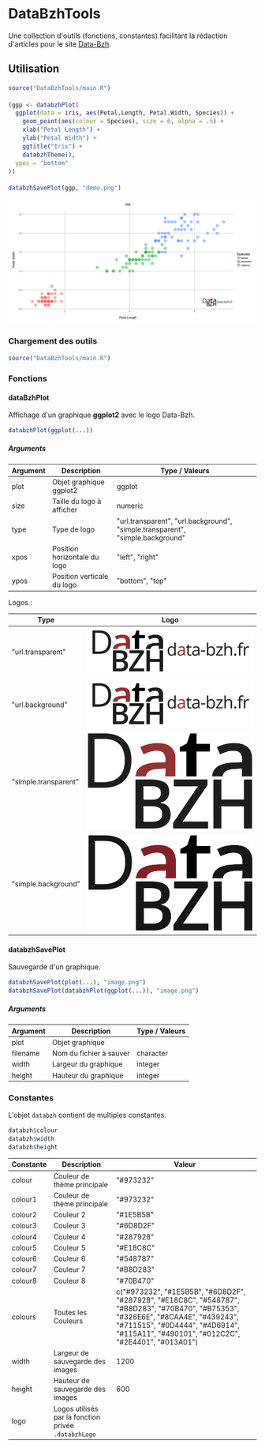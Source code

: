 # DataBzhTools

Une collection d'outils (fonctions, constantes) facilitant la rédaction d'articles pour le site [Data-Bzh](http://data-bzh.fr).

## Utilisation

```r
source("DataBzhTools/main.R")

(ggp <- databzhPlot(
  ggplot(data = iris, aes(Petal.Length, Petal.Width, Species)) +
    geom_point(aes(colour = Species), size = 6, alpha = .5) +
    xlab("Petal Length") +
    ylab("Petal Width") +
    ggtitle("Iris") +
    databzhTheme(),
  ypos = "bottom"
))

databzhSavePlot(ggp, "demo.png")
```

![demo.R](medias/demo.png)

### Chargement des outils

```r
source("DataBzhTools/main.R")
```

### Fonctions

#### dataBzhPlot

Affichage d'un graphique **ggplot2** avec le logo Data-Bzh.

```r
databzhPlot(ggplot(...))
```

##### Arguments

| Argument | Description | Type / Valeurs |
|----|----|----|
| plot | Objet graphique ggplot2 | ggplot |
| size | Taille du logo à afficher | numeric |
| type | Type de logo | "url.transparent", "url.background", "simple.transparent", "simple.background" |
| xpos | Position horizontale du logo | "left", "right" |
| ypos | Position verticale du logo | "bottom", "top" |

Logos :

| Type | Logo |
|----|----|
| "url.transparent" | ![](medias/logo-data-bzh.url.transparent.png) |
| "url.background" | ![](medias/logo-data-bzh.url.background.png) |
| "simple.transparent" | ![](medias/logo-data-bzh.simple.transparent.png) |
| "simple.background" | ![](medias/logo-data-bzh.simple.background.png) |

#### databzhSavePlot

Sauvegarde d'un graphique.

```r
databzhSavePlot(plot(...), "image.png")
databzhSavePlot(databzhPlot(ggplot(...)), "image.png")
```

##### Arguments

| Argument | Description | Type / Valeurs |
|----|----|----|
| plot | Objet graphique | |
| filename | Nom du fichier à sauver | character |
| width | Largeur du graphique | integer |
| height | Hauteur du graphique | integer |

### Constantes

L'objet `databzh` contient de multiples constantes.

```r
databzh$colour
databzh$width
databzh$height
```

| Constante | Description | Valeur |
|----|----|----|
| colour | Couleur de thème principale | "#973232" |
| colour1 | Couleur de thème principale | "#973232" |
| colour2 | Couleur 2 | "#1E5B5B" |
| colour3 | Couleur 3 | "#6D8D2F" |
| colour4 | Couleur 4 | "#287928" |
| colour5 | Couleur 5 | "#E18C8C" |
| colour6 | Couleur 6 | "#548787" |
| colour7 | Couleur 7 | "#B8D283" |
| colour8 | Couleur 8 | "#70B470" |
| colours | Toutes les Couleurs | c("#973232", "#1E5B5B", "#6D8D2F", "#287928", "#E18C8C", "#548787", "#B8D283", "#70B470", "#B75353", "#326E6E", "#8CAA4E", "#439243", "#711515", "#0D4444", "#4D6914", "#115A11", "#490101", "#012C2C", "#2E4401", "#013A01") |
| width | Largeur de sauvegarde des images | 1200 |
| height | Hauteur de sauvegarde des images | 600 |
| logo | Logos utilisés par la fonction privée `.databzhLogo` | |

